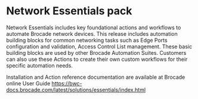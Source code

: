 # Network Essentials pack
Network Essentials includes key foundational actions and workflows to automate Brocade network devices. This release includes automation building blocks for common networking tasks such as Edge Ports configuration and validation, Access Control List management. These basic building blocks are used by other Brocade Automation Suites. Customers can also use these Actions to create their own custom workflows for their specific automation needs.

Installation and Action reference documentation are available at Brocade online User Guide <https://bwc-docs.brocade.com/latest/solutions/essentials/index.html>
